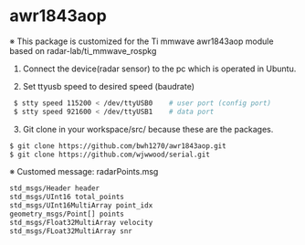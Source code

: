 # awr1843aop

※ This package is customized for the Ti mmwave awr1843aop module based on radar-lab/ti_mmwave_rospkg


1. Connect the device(radar sensor) to the pc which is operated in Ubuntu.

 
2. Set ttyusb speed to desired speed (baudrate)
```bash
 $ stty speed 115200 < /dev/ttyUSB0    # user port (config port)
 $ stty speed 921600 < /dev/ttyUSB1    # data port
 ```


3. Git clone in your workspace/src/ because these are the packages.
```bash
$ git clone https://github.com/bwh1270/awr1843aop.git
$ git clone https://github.com/wjwwood/serial.git
```

※ Customed message: radarPoints.msg
```bash
std_msgs/Header header
std_msgs/UInt16 total_points
std_msgs/UInt16MultiArray point_idx
geometry_msgs/Point[] points
std_msgs/Float32MultiArray velocity
std_msgs/FLoat32MultiArray snr
```
